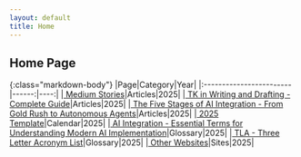 ```yaml
---
layout: default
title: Home
---
```


## Home Page

<!-- LINKS-INSERT-START -->

{:class="markdown-body"}
|Page|Category|Year|
|:------------------------|------:|----:|
|[  Medium Stories]( https://medium.com/@varada)|Articles|2025|
|[  TK in Writing and Drafting - Complete Guide]( /pages/tk.html)|Articles|2025|
|[  The Five Stages of AI Integration - From Gold Rush to Autonomous Agents]( /pages/ai-integration.html)|Articles|2025|
|[  2025 Template]( /calendar/calendar-y-2025.html)|Calendar|2025|
|[  AI Integration - Essential Terms for Understanding Modern AI Implementation]( /pages/glossary-ai-integration.html)|Glossary|2025|
|[  TLA - Three Letter Acronym List]( /html/tla.html)|Glossary|2025|
|[  Other Websites]( /pages/websites.html)|Sites|2025|


<!-- LINKS-INSERT-END -->
<br/><br/>
